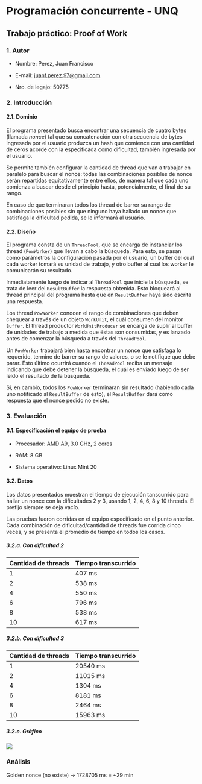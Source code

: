 # Programación concurrente - UNQ

## Trabajo práctico: Proof of Work

### 1. Autor

* Nombre: Perez, Juan Francisco

* E-mail: juanf.perez.97@gmail.com

* Nro. de legajo: 50775

### 2. Introducción

#### 2.1. Dominio

El programa presentado busca encontrar una secuencia de cuatro bytes (llamada *nonce*) tal que su concatenación con otra secuencia de bytes ingresada por el usuario produzca un hash que comience con una cantidad de ceros acorde con la especificada como dificultad, también ingresada por el usuario.

Se permite también configurar la cantidad de thread que van a trabajar en paralelo para buscar el nonce: todas las combinaciones posibles de nonce serán repartidas equitativamente entre ellos, de manera tal que cada uno comienza a buscar desde el principio hasta, potencialmente, el final de su rango.

En caso de que terminaran todos los thread de barrer su rango de combinaciones posibles sin que ninguno haya hallado un nonce que satisfaga la dificultad pedida, se le informará al usuario.

#### 2.2. Diseño

El programa consta de un `ThreadPool`, que se encarga de instanciar los thread (`PowWorker`) que llevan a cabo la búsqueda. Para esto, se pasan como parámetros la configuración pasada por el usuario, un buffer del cual cada worker tomará su unidad de trabajo, y otro buffer al cual los worker le comunicarán su resultado.

Inmediatamente luego de indicar al `ThreadPool` que inicie la búsqueda, se trata de leer del `ResultBuffer` la respuesta obtenida. Esto bloqueará al thread principal del programa hasta que en `ResultBuffer` haya sido escrita una respuesta.

Los thread `PowWorker` conocen el rango de combinaciones que deben chequear a través de un objeto `WorkUnit`, el cuál consumen del monitor `Buffer`. El thread productor `WorkUnitProducer` se encarga de suplir al buffer de unidades de trabajo a medida que éstas son consumidas, y es lanzado antes de comenzar la búsqueda a través del `ThreadPool`.

Un `PowWorker` trabajará bien hasta encontrar un nonce que satisfaga lo requerido, termine de barrer su rango de valores, o se le notifique que debe parar. Esto último ocurrirá cuando el `ThreadPool` reciba un mensaje indicando que debe detener la búsqueda, el cuál es enviado luego de ser leído el resultado de la búsqueda.

Si, en cambio, todos los `PowWorker` terminaran sin resultado (habiendo cada uno notificado al `ResultBuffer` de esto), el `ResultBuffer` dará como respuesta que el nonce pedido no existe.

### 3. Evaluación

#### 3.1. Especificación el equipo de prueba

* Procesador: AMD A9, 3.0 GHz, 2 cores

* RAM: 8 GB

* Sistema operativo: Linux Mint 20

#### 3.2. Datos

Los datos presentados muestran el tiempo de ejecución tanscurrido para hallar un nonce con la dificultades 2 y 3, usando 1, 2, 4, 6, 8 y 10 threads. El prefijo siempre se deja vacío.

Las pruebas fueron corridas en el equipo especificado en el punto anterior. Cada combinación de dificultad/cantidad de threads fue corrida cinco veces, y se presenta el promedio de tiempo en todos los casos.

##### 3.2.a. Con dificultad 2

| Cantidad de threads | Tiempo transcurrido |
| --- | --- |
| 1 | 407 ms |
| 2 | 538 ms |
| 4 | 550 ms |
| 6 | 796 ms |
| 8 | 538 ms |
| 10 | 617 ms |

##### 3.2.b. Con dificultad 3

| Cantidad de threads | Tiempo transcurrido |
| --- | --- |
| 1 | 20540 ms |
| 2 | 11015 ms |
| 4 | 1304 ms |
| 6 | 8181 ms |
| 8 | 2464 ms |
| 10 | 15963 ms |

##### 3.2.c. Gráfico

![](https://i.imgur.com/Pw0oq4n.png)

### Análisis

Golden nonce (no existe) -> 1728705 ms = ~29 min
